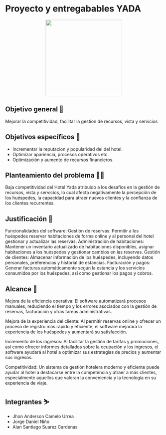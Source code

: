 # Proyecto y entregabables YADA
<p align="center"><img width="245" src="file:///C:/Users/Aprendiz/Downloads/Logo%20(2).png"></p>

## Objetivo general 🎯
Mejorar la competitividad, facilitar la gestion de recursos, vista y servicios
## Objetivos específicos 🎯
- Incrementar la reputacion y popularidad del del hotel. 
- Optimizar apariencia, procesos operativos etc. 
- Optimización y aumento de recursos financieros. 

## Planteamiento del problema 😵‍💫
Baja competitividad del Hotel Yada atribuido a los desafíos en la gestión de recursos, vista y servicios, lo cual afecta negativamente la percepción de los huéspedes, la capacidad para atraer nuevos clientes y la confianza de los clientes recurrentes.
## Justificación 📃
Funcionalidades del software:
Gestión de reservas: Permitir a los huéspedes reservar habitaciones de forma online y al personal del hotel gestionar y actualizar las reservas.
Administración de habitaciones: Mantener un inventario actualizado de habitaciones disponibles, asignar habitaciones a los huéspedes y gestionar cambios en las reservas.
Gestión de clientes: Almacenar información de los huéspedes, incluyendo datos personales, preferencias y historial de estancias.
Facturación y pagos: Generar facturas automáticamente según la estancia y los servicios consumidos por los huéspedes, así como gestionar los pagos y cobros.
## Alcance 🚀
Mejora de la eficiencia operativa: El software automatizará procesos manuales, reduciendo el tiempo y los errores asociados con la gestión de reservas, facturación y otras tareas administrativas.

Mejora de la experiencia del cliente: Al permitir reservas online y ofrecer un proceso de registro más rápido y eficiente, el software mejorará la experiencia de los huéspedes y aumentará su satisfacción.

Incremento de los ingresos: Al facilitar la gestión de tarifas y promociones, así como ofrecer informes detallados sobre la ocupación y los ingresos, el software ayudará al hotel a optimizar sus estrategias de precios y aumentar sus ingresos.

Competitividad: Un sistema de gestión hotelera moderno y eficiente puede ayudar al hotel a destacarse entre la competencia y atraer a más clientes, especialmente aquellos que valoran la conveniencia y la tecnología en su experiencia de viaje.
## Integrantes ⛷️
- Jhon Anderson Camelo Urrea
- Jorge Daniel Niño
- Alan Santiago Suarez Cardenas
